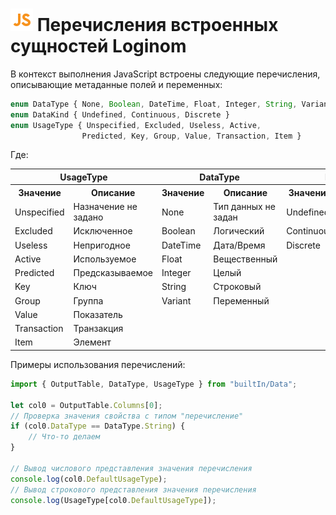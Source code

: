 # ![](../../../media/app/icons/component-18/component-default-55.svg) Перечисления встроенных сущностей Loginom

В контекст выполнения JavaScript встроены следующие перечисления, описывающие метаданные полей и переменных:

```javascript
enum DataType { None, Boolean, DateTime, Float, Integer, String, Variant }    // Типы данных
enum DataKind { Undefined, Continuous, Discrete }                             // Виды данных
enum UsageType { Unspecified, Excluded, Useless, Active,                      // Назначение полей
                Predicted, Key, Group, Value, Transaction, Item }
```

Где:

<table>
<tr><th colspan="2" align="center">UsageType</th><th colspan="2" align="center">DataType</th><th colspan="2" align="center">DataKind</th></tr>
<tr><th>Значение</th><th>Описание</th><th>Значение</th><th>Описание</th><th>Значение</th><th>Описание</th></tr>
<tr><td>Unspecified</td><td>Назначение не задано</td><td>None</td><td>Тип данных не задан</td><td>Undefined</td><td>Вид данных не задан</td></tr>
<tr><td>Excluded</td><td>Исключенное</td><td>Boolean</td><td>Логический</td><td>Continuous</td><td>Непрерывный</td></tr>
<tr><td>Useless</td><td>Непригодное</td><td>DateTime</td><td>Дата/Время</td><td>Discrete</td><td>Дискретный</td></tr>
<tr><td>Active</td><td>Используемое</td><td>Float</td><td>Вещественный</td><td></td><td></td></tr>
<tr><td>Predicted</td><td>Предсказываемое</td><td>Integer</td><td>Целый</td><td></td><td></td></tr>
<tr><td>Key</td><td>Ключ</td><td>String</td><td>Строковый</td><td></td><td></td></tr>
<tr><td>Group</td><td>Группа</td><td>Variant</td><td>Переменный</td><td></td><td></td></tr>
<tr><td>Value</td><td>Показатель</td><td></td><td></td><td></td><td></td></tr>
<tr><td>Transaction</td><td>Транзакция</td><td></td><td></td><td></td><td></td></tr>
<tr><td>Item</td><td>Элемент</td><td></td><td></td><td></td><td></td></tr>
</table>

Примеры использования перечислений:

```javascript
import { OutputTable, DataType, UsageType } from "builtIn/Data";

let col0 = OutputTable.Columns[0];
// Проверка значения свойства с типом "перечисление"
if (col0.DataType == DataType.String) {
    // Что-то делаем
}

// Вывод числового представления значения перечисления
console.log(col0.DefaultUsageType);
// Вывод строкового представления значения перечисления
console.log(UsageType[col0.DefaultUsageType]);
```